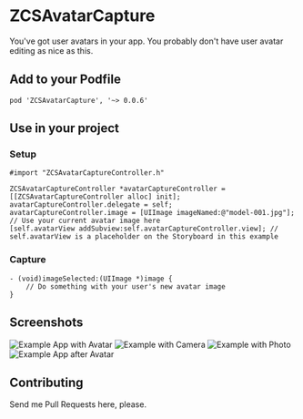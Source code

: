ZCSAvatarCapture
=================

You've got user avatars in your app. You probably don't have user avatar editing as nice as this.

## Add to your Podfile

`pod 'ZCSAvatarCapture', '~> 0.0.6'`

## Use in your project

### Setup

```obj-c
#import "ZCSAvatarCaptureController.h"

ZCSAvatarCaptureController *avatarCaptureController = [[ZCSAvatarCaptureController alloc] init];
avatarCaptureController.delegate = self;
avatarCaptureController.image = [UIImage imageNamed:@"model-001.jpg"]; // Use your current avatar image here
[self.avatarView addSubview:self.avatarCaptureController.view]; // self.avatarView is a placeholder on the Storyboard in this example
```

### Capture
```obj-c
- (void)imageSelected:(UIImage *)image {
	// Do something with your user's new avatar image
}
```

## Screenshots ##

![Example App with Avatar](/../screenshots/one.png?raw=true "Example App with Avatar")
![Example with Camera](/../screenshots/two.png?raw=true "Example with Camera")
![Example with Photo](/../screenshots/three.png?raw=true "Example with Photo")
![Example App after Avatar](/../screenshots/four.png?raw=true "Example App after Avatar")

## Contributing ##

Send me Pull Requests here, please.